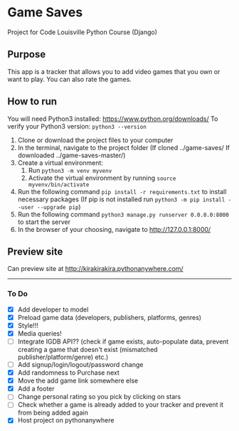 # Game Saves
Project for Code Louisville Python Course (Django)

## Purpose
This app is a tracker that allows you to add video games that you own or want to play. You can also rate the games.

## How to run
You will need Python3 installed:
https://www.python.org/downloads/
To verify your Python3 version:
`python3 --version`

1. Clone or download the project files to your computer
2. In the terminal, navigate to the project folder (If cloned ../game-saves/ If downloaded ../game-saves-master/)
3. Create a virtual environment:
   1. Run `python3 -m venv myvenv`
   2. Activate the virtual environment by running `source myvenv/bin/activate`
4. Run the following command `pip install -r requirements.txt` to install necessary packages (If pip is not installed run `python3 -m pip install --user --upgrade pip`)
5. Run the following command `python3 manage.py runserver 0.0.0.0:8000` to start the server
6. In the browser of your choosing, navigate to http://127.0.0.1:8000/

## Preview site
Can preview site at http://kirakirakira.pythonanywhere.com/

___

### To Do
- [X] Add developer to model
- [X] Preload game data (developers, publishers, platforms, genres)
- [X] Style!!!
- [X] Media queries!
- [ ] Integrate IGDB API?? (check if game exists, auto-populate data, prevent creating a game that doesn't exist (mismatched publisher/platform/genre) etc.)
- [ ] Add signup/login/logout/password change
- [X] Add randomness to Purchase next
- [X] Move the add game link somewhere else
- [X] Add a footer
- [ ] Change personal rating so you pick by clicking on stars
- [ ] Check whether a game is already added to your tracker and prevent it from being added again
- [X] Host project on pythonanywhere
